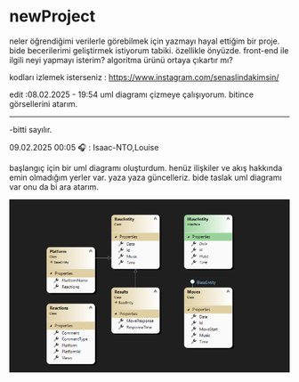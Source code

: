 # newProject
neler öğrendiğimi verilerle görebilmek için yazmayı hayal ettiğim bir proje. 
bide becerilerimi geliştirmek istiyorum tabiki. özellikle önyüzde.
front-end ile ilgili neyi yapmayı isterim? 
algoritma ürünü ortaya çıkartır mı?

kodları izlemek isterseniz : https://www.instagram.com/senaslindakimsin/

edit :08.02.2025 - 19:54 uml diagramı çizmeye çalışıyorum. bitince görsellerini atarım. 

----------------------------------------------------------------------------------------
-bitti sayılır.

09.02.2025 00:05 🎧 : Isaac-NTO,Louise 

başlangıç için bir uml diagramı oluşturdum. henüz ilişkiler ve akış hakkında emin olmadığım yerler var. yaza yaza güncelleriz. bide taslak uml diagramı var onu da bi ara atarım.

![UML Diagramı](https://github.com/MeltemCeran/Begin/blob/main/umlcore.png)


